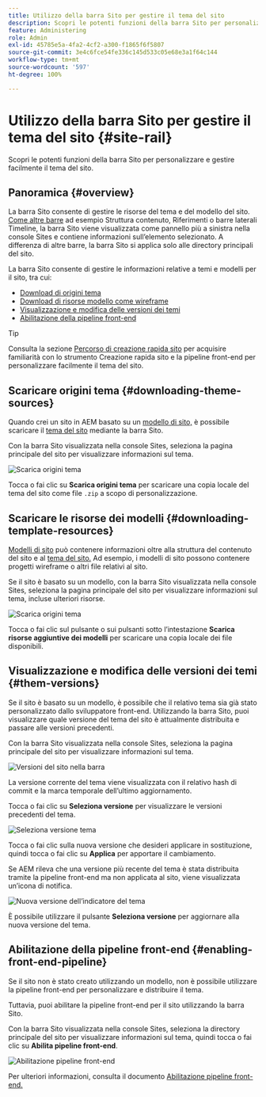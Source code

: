 ```yaml
---
title: Utilizzo della barra Sito per gestire il tema del sito
description: Scopri le potenti funzioni della barra Sito per personalizzare e gestire facilmente il tema del sito.
feature: Administering
role: Admin
exl-id: 45785e5a-4fa2-4cf2-a300-f1865f6f5807
source-git-commit: 3e4c6fce54fe336c145d533c05e68e3a1f64c144
workflow-type: tm+mt
source-wordcount: '597'
ht-degree: 100%

---
```


# Utilizzo della barra Sito per gestire il tema del sito {#site-rail}

Scopri le potenti funzioni della barra Sito per personalizzare e gestire facilmente il tema del sito.

## Panoramica {#overview}

La barra Sito consente di gestire le risorse del tema e del modello del sito. [Come altre barre](/help/sites-cloud/authoring/getting-started/basic-handling.md#rail-selector) ad esempio Struttura contenuto, Riferimenti o barre laterali Timeline, la barra Sito viene visualizzata come pannello più a sinistra nella console Sites e contiene informazioni sull’elemento selezionato. A differenza di altre barre, la barra Sito si applica solo alle directory principali del sito.

La barra Sito consente di gestire le informazioni relative a temi e modelli per il sito, tra cui:

* [Download di origini tema](#downloading-theme-sources)
* [Download di risorse modello come wireframe](#downloading-template-resources)
* [Visualizzazione e modifica delle versioni dei temi](#theme-vrsions)
* [Abilitazione della pipeline front-end](#enabling-the-front-end-pipeline)

>[!TIP]
>
>Consulta la sezione [Percorso di creazione rapida sito](/help/journey-sites/quick-site/overview.md) per acquisire familiarità con lo strumento Creazione rapida sito e la pipeline front-end per personalizzare facilmente il tema del sito.

## Scaricare origini tema {#downloading-theme-sources}

Quando crei un sito in AEM basato su un [modello di sito,](site-templates.md) è possibile scaricare il [tema del sito](site-themes.md) mediante la barra Sito.

Con la barra Sito visualizzata nella console Sites, seleziona la pagina principale del sito per visualizzare informazioni sul tema.

![Scarica origini tema](/help/sites-cloud/administering/assets/download-theme-wireframe.png)

Tocca o fai clic su **Scarica origini tema** per scaricare una copia locale del tema del sito come file `.zip` a scopo di personalizzazione.

## Scaricare le risorse dei modelli {#downloading-template-resources}

[Modelli di sito](site-templates.md) può contenere informazioni oltre alla struttura del contenuto del sito e al [tema del sito.](site-themes.md) Ad esempio, i modelli di sito possono contenere progetti wireframe o altri file relativi al sito.

Se il sito è basato su un modello, con la barra Sito visualizzata nella console Sites, seleziona la pagina principale del sito per visualizzare informazioni sul tema, incluse ulteriori risorse.

![Scarica origini tema](/help/sites-cloud/administering/assets/download-theme-wireframe.png)

Tocca o fai clic sul pulsante o sui pulsanti sotto l’intestazione **Scarica risorse aggiuntive dei modelli** per scaricare una copia locale dei file disponibili.

## Visualizzazione e modifica delle versioni dei temi {#them-versions}

Se il sito è basato su un modello, è possibile che il relativo tema sia già stato personalizzato dallo sviluppatore front-end. Utilizzando la barra Sito, puoi visualizzare quale versione del tema del sito è attualmente distribuita e passare alle versioni precedenti.

Con la barra Sito visualizzata nella console Sites, seleziona la pagina principale del sito per visualizzare informazioni sul tema.

![Versioni del sito nella barra](/help/sites-cloud/administering/assets/theme-versions.png)

La versione corrente del tema viene visualizzata con il relativo hash di commit e la marca temporale dell’ultimo aggiornamento.

Tocca o fai clic su **Seleziona versione** per visualizzare le versioni precedenti del tema.

![Seleziona versione tema](/help/sites-cloud/administering/assets/select-theme-versions.png)

Tocca o fai clic sulla nuova versione che desideri applicare in sostituzione, quindi tocca o fai clic su **Applica** per apportare il cambiamento.

Se AEM rileva che una versione più recente del tema è stata distribuita tramite la pipeline front-end ma non applicata al sito, viene visualizzata un’icona di notifica.

![Nuova versione dell’indicatore del tema](/help/sites-cloud/administering/assets/new-theme-version.png)

È possibile utilizzare il pulsante **Seleziona versione** per aggiornare alla nuova versione del tema.

## Abilitazione della pipeline front-end {#enabling-front-end-pipeline}

Se il sito non è stato creato utilizzando un modello, non è possibile utilizzare la pipeline front-end per personalizzare e distribuire il tema.

Tuttavia, puoi abilitare la pipeline front-end per il sito utilizzando la barra Sito.

Con la barra Sito visualizzata nella console Sites, seleziona la directory principale del sito per visualizzare informazioni sul tema, quindi tocca o fai clic su **Abilita pipeline front-end**.

![Abilitazione pipeline front-end](/help/sites-cloud/administering/assets/enable-fep.png)

Per ulteriori informazioni, consulta il documento [Abilitazione pipeline front-end.](enable-front-end-pipeline.md)
